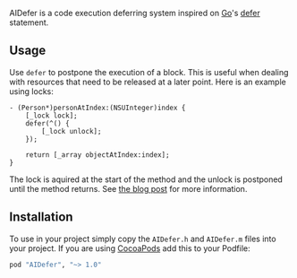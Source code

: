 AIDefer is a code execution deferring system inspired on [Go](http://golang.org)'s [defer](http://golang.org/doc/effective_go.html#defer) statement.


## Usage

Use `defer` to postpone the execution of a block. This is useful when dealing with resources that need to be released at a later point. Here is an example using locks:

```objc
- (Person*)personAtIndex:(NSUInteger)index {
    [_lock lock];
    defer(^() {
        [_lock unlock];
    });
    
    return [_array objectAtIndex:index];
}
```

The lock is aquired at the start of the method and the unlock is postponed until the method returns. See [the blog post](http://www.a-coding.com/2014/03/defer-in-objective-c.html) for more information.


## Installation

To use in your project simply copy the `AIDefer.h` and `AIDefer.m` files into your project. If you are using [CocoaPods](http://cocoapods.org) add this to your Podfile:

```ruby
pod "AIDefer", "~> 1.0"
```
